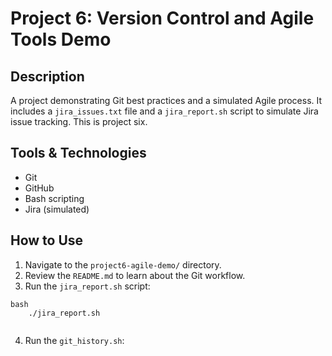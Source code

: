 # Project 6: Version Control and Agile Tools Demo

## Description

A project demonstrating Git best practices and a simulated Agile process. It includes a `jira_issues.txt` file and a `jira_report.sh` script to simulate Jira issue tracking. This is project six.

## Tools & Technologies

-   Git
-   GitHub
-   Bash scripting
-   Jira (simulated)

## How to Use

1.  Navigate to the `project6-agile-demo/` directory.
2.  Review the `README.md` to learn about the Git workflow.
3.  Run the `jira_report.sh` script:
```
bash
    ./jira_report.sh
    
```
4. Run the `git_history.sh`: